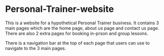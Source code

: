 # Personal-Trainer-website

This is a website for a hypothetical Personal Trainer business. It contains 3 main pages which are the home page, about us page and contact us page. 
There are also 2 extra pages for booking in-prson and group lessons. 

There is a navigation bar at the top of each page that users can use to navigate to the 3 main pages. 
